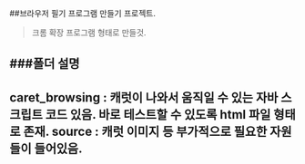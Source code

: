 ##브라우저 필기 프로그램 만들기 프로젝트.
> 크롬 확장 프로그램 형태로 만들것.

###폴더 설명
---
caret_browsing : 캐럿이 나와서 움직일 수 있는 자바 스크립트 코드 있음. 바로 테스트할 수 있도록 html 파일 형태로 존재.
source : 캐럿 이미지 등 부가적으로 필요한 자원들이 들어있음.
---
